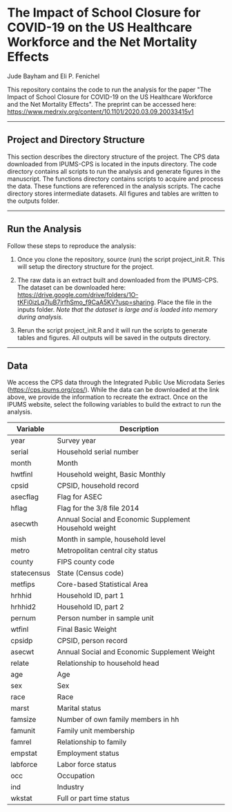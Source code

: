 # The Impact of School Closure for COVID-19 on the US Healthcare Workforce and the Net Mortality Effects

Jude Bayham and Eli P. Fenichel

This repository contains the code to run the analysis for the paper "The Impact of School Closure for COVID-19 on the US Healthcare Workforce and the Net Mortality Effects".  The preprint can be accessed here:
https://www.medrxiv.org/content/10.1101/2020.03.09.20033415v1

********************************************

## Project and Directory Structure

This section describes the directory structure of the project.  The CPS data downloaded from IPUMS-CPS is located in the inputs directory.  The code directory contains all scripts to run the analysis and generate figures in the manuscript.  The functions directory contains scripts to acquire and process the data.  These functions are referenced in the analysis scripts.  The cache directory stores intermediate datasets.  All figures and tables are written to the outputs folder.


****************************************************
## Run the Analysis

Follow these steps to reproduce the analysis:

1. Once you clone the repository, source (run) the script project_init.R.  This will setup the directory structure for the project.

2. The raw data is an extract built and downloaded from the IPUMS-CPS.  The dataset can be downloaded here:
https://drive.google.com/drive/folders/1O-tKFi0izLq7IuB7irfhSmo_f9CaA5KV?usp=sharing. Place the file in the inputs folder. *Note that the dataset is large and is loaded into memory during analysis.*

3. Rerun the script project_init.R and it will run the scripts to generate tables and figures. All outputs will be saved in the outputs directory.


*************************************************
## Data

We access the CPS data through the Integrated Public Use Microdata Series (https://cps.ipums.org/cps/).  While the data can be downloaded at the link above, we provide the information to recreate the extract.  Once on the IPUMS website, select the following variables to build the extract to run the analysis.

| Variable    | Description                                            |
|-------------|--------------------------------------------------------|
| year        | Survey year                                            |
| serial      | Household serial number                                |
| month       | Month                                                  |
| hwtfinl     | Household weight, Basic Monthly                        |
| cpsid       | CPSID, household record                                |
| asecflag    | Flag for ASEC                                          |
| hflag       | Flag for the 3/8 file 2014                             |
| asecwth     | Annual Social and Economic Supplement Household weight |
| mish        | Month in sample, household level                       |
| metro       | Metropolitan central city status                       |
| county      | FIPS county code                                       |
| statecensus | State (Census code)                                    |
| metfips     | Core-based Statistical Area                            |
| hrhhid      | Household ID, part 1                                   |
| hrhhid2     | Household ID, part 2                                   |
| pernum      | Person number in sample unit                           |
| wtfinl      | Final Basic Weight                                     |
| cpsidp      | CPSID, person record                                   |
| asecwt      | Annual Social and Economic Supplement Weight           |
| relate      | Relationship to household head                         |
| age         | Age                                                    |
| sex         | Sex                                                    |
| race        | Race                                                   |
| marst       | Marital status                                         |
| famsize     | Number of own family members in hh                     |
| famunit     | Family unit membership                                 |
| famrel      | Relationship to family                                 |
| empstat     | Employment status                                      |
| labforce    | Labor force status                                     |
| occ         | Occupation                                             |
| ind         | Industry                                               |
| wkstat      | Full or part time status                               |
